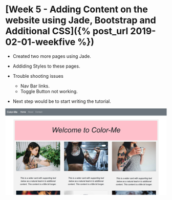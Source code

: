# [Week 5 - Adding Content on the website using Jade, Bootstrap and Additional CSS]({% post_url 2019-02-01-weekfive %})

- Created two more pages using Jade.
- Addiding Styles to these pages.
- Trouble shooting issues
  - Nav Bar links.
  - Toggle Button not working.
  
- Next step would be to start writing the tutorial.

![screenshot week5](/images/week5.png) 


      

